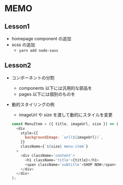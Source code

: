 # MEMO

## Lesson1

- homepage component の追加
- scss の追加
  - `yarn add node-sass`

## Lesson2

- コンポーネントの分割
  - components 以下には汎用的な部品を
  - pages 以下には個別のものを
- 動的スタイリングの例

  - imageUrl や size を渡して動的にスタイルを変更

  ```javascript
  const MenuItem = ({ title, imageUrl, size }) => (
    <div
      style={{
        backgroundImage: `url(${imageUrl})`,
      }}
      className={`${size} menu-item`}
    >
      <div className='content'>
        <h1 className='title'>{title}</h1>
        <span className='subtitle'>SHOP NOW</span>
      </div>
    </div>
  );
  ```
